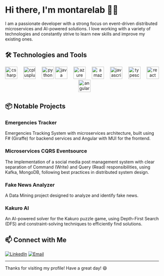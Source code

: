 # Hi there, I'm montarelab 👋🏻


I am a passionate developer with a strong focus on event-driven distributed microservices and AI-powered solutions. I love working with a variety of technologies and constantly strive to learn new skills and improve my existing ones.


## 🛠️ Technologies and Tools

<div align="center">
  <img src="https://cdn.jsdelivr.net/gh/devicons/devicon/icons/csharp/csharp-original.svg" height="40" alt="csharp logo"  />
  <img width="12" />
  <img src="https://cdn.jsdelivr.net/gh/devicons/devicon/icons/cplusplus/cplusplus-original.svg" height="40" alt="cplusplus logo"  />
  <img width="12" />
  <img src="https://cdn.jsdelivr.net/gh/devicons/devicon/icons/python/python-original.svg" height="40" alt="python logo"  />
  <img src="https://cdn.jsdelivr.net/gh/devicons/devicon/icons/java/java-original.svg" height="40" alt="java logo"  />
    <img width="12" />
  <img src="https://cdn.jsdelivr.net/gh/devicons/devicon/icons/azure/azure-original.svg" height="40" alt="azure logo"  />
  <img width="12" />
  <img src="https://cdn.jsdelivr.net/gh/devicons/devicon/icons/amazonwebservices/amazonwebservices-line-wordmark.svg" height="40" alt="amazonwebservices logo"  />
  <img width="12" />
    <img src="https://cdn.jsdelivr.net/gh/devicons/devicon/icons/javascript/javascript-original.svg" height="40" alt="javascript logo"  />
  <img width="12" />
  <img src="https://cdn.jsdelivr.net/gh/devicons/devicon/icons/typescript/typescript-original.svg" height="40" alt="typescript logo"  />
  <img width="12" />
  <img src="https://cdn.jsdelivr.net/gh/devicons/devicon/icons/react/react-original.svg" height="40" alt="react logo"  />
    <img width="12" />
  <img src="https://cdn.jsdelivr.net/gh/devicons/devicon/icons/angularjs/angularjs-original.svg" height="40" alt="angularjs logo"  />



</div>


## 📦 Notable Projects

### Emergencies Tracker
Emergencies Tracking System with microservices architecture, built using F# (Giraffe) for backend services and Angular with MUI for the frontend.

### Microservices CQRS Eventsource
The implementation of a social media post management system with clear separation of Command (Write) and Query (Read) responsibilities, using Kafka, MongoDB, following best practices in distributed system design.

### Fake News Analyzer
A Data Mining project designed to analyze and identify fake news.

### Kakuro AI
An AI-powered solver for the Kakuro puzzle game, using Depth-First Search (DFS) and constraint-solving techniques to efficiently find solutions.


## 📫 Connect with Me

[![LinkedIn](https://img.shields.io/badge/LinkedIn-blue?style=flat-square&logo=linkedin)](https://www.linkedin.com/in/dmitriy-tkachenko-fullstack-master/)
[![Email](https://img.shields.io/badge/Email-blue?style=flat-square&logo=gmail)](mailto:montare.business@gmail.com)

---

Thanks for visiting my profile! Have a great day! 😄